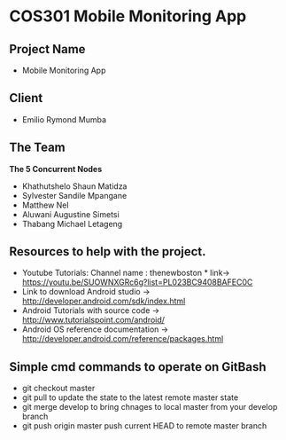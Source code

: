 # COS301 Mobile Monitoring App

## Project Name
* Mobile Monitoring App

## Client
* Emilio Rymond Mumba

## The Team 
**The 5 Concurrent Nodes** <br>
* Khathutshelo Shaun Matidza
* Sylvester Sandile Mpangane
* Matthew Nel
* Aluwani Augustine Simetsi
* Thabang Michael Letageng

## Resources to help with the project.

* Youtube Tutorials: Channel name : thenewboston * link-> https://youtu.be/SUOWNXGRc6g?list=PL023BC9408BAFEC0C
* Link to download Android studio -> http://developer.android.com/sdk/index.html
* Android Tutorials with source code -> http://www.tutorialspoint.com/android/
*  Android OS reference documentation -> http://developer.android.com/reference/packages.html

## Simple cmd commands to operate on GitBash
* git checkout master
* git pull               to update the state to the latest remote master state
* git merge develop      to bring chnages to local master from your develop branch
* git push origin master push current HEAD to remote master branch
